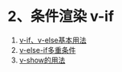 
<h1>2、条件渲染 v-if</h1>
<ol>
    <li>
        <a href='https://github.com/YonyLady/vueJs/blob/master/2-if/2-if-demo.html'>
            v-if、v-else基本用法
        </a>
    </li>
    <li>
        <a href='https://github.com/YonyLady/vueJs/blob/master/2-if/2-else-if.html'>
            v-else-if多重条件
        </a>
    </li>
    <li>
        <a href='https://github.com/YonyLady/vueJs/blob/master/2-if/2-v-show.html'>
            v-show的用法
        </a>
    </li>
</ol>

